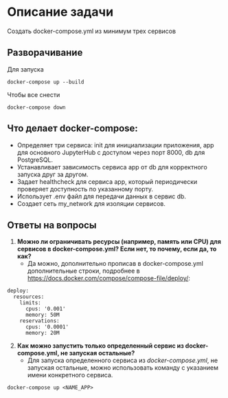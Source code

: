 # Описание задачи

Создать docker-compose.yml из минимум трех сервисов

## Разворачивание
Для запуска
```
docker-compose up --build
```
Чтобы все снести
```
docker-compose down
```


## Что делает docker-compose:
- Определяет три сервиса: init для инициализации приложения, app для основного JupyterHub с доступом через порт 8000, db для PostgreSQL.
- Устанавливает зависимость сервиса app от db для корректного запуска друг за другом.
- Задает healthcheck для сервиса app, который периодически проверяет доступность по указанному порту.
- Использует .env файл для передачи данных в сервис db.
- Создает сеть my_network для изоляции сервисов.

## Ответы на вопросы

1. **Можно ли ограничивать ресурсы (например, память или CPU) для сервисов в docker-compose.yml? Если нет, то почему, если да, то как?**
      -  Да можно, дополнительно прописав в docker-compose.yml дополнительные строки, подробнее в https://docs.docker.com/compose/compose-file/deploy/:
```
deploy:
  resources:
    limits:
      cpus: '0.001'
      memory: 50M
    reservations:
      cpus: '0.0001'
      memory: 20M
```

2. **Как можно запустить только определенный сервис из docker-compose.yml, не запуская остальные?**
     - Для запуска определенного сервиса из *docker-compose.yml*, не запуская остальные, можно использовать команду с указанием имени конкретного сервиса.
```
docker-compose up <NAME_APP>
```

